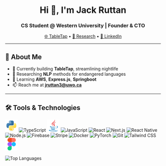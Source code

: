 <h1 align="center">Hi 👋, I'm Jack Ruttan</h1>
<h3 align="center">CS Student @ Western University | Founder & CTO</h3>

<p align="center">
  <a href="https://admin.tabletap.ca">🌐 TableTap</a> •
  <a href="https://aclanthology.org/2025.americasnlp-1.4/">🔗 Research</a> •
  <a href="https://www.linkedin.com/in/jack-ruttan-495866232">🔗 LinkedIn</a>
</p>

---

## 🚀 About Me

- 🔭 Currently building **TableTap**, streamlining nightlife
- 🌱 Researching **NLP** methods for endangered languages
- 💬 Learning **AWS**, **Express.js**, **Springboot**
- 📫 Reach me at **jruttan3@uwo.ca**

---

## 🛠️ Tools & Technologies

<p align="left">
  <img src="https://raw.githubusercontent.com/devicons/devicon/master/icons/python/python-original.svg" alt="Python" width="40" height="40" />
<img src="https://cdn.simpleicons.org/typescript/3178C6" alt="TypeScript" width="40" height="40" />
<img src="https://raw.githubusercontent.com/devicons/devicon/master/icons/java/java-original.svg" alt="Java" width="40" height="40" />
<img src="https://cdn.simpleicons.org/javascript/F7DF1E" alt="JavaScript" width="40" height="40" />
<img src="https://cdn.simpleicons.org/react/61DAFB" alt="React" width="40" height="40" />
<img src="https://cdn.simpleicons.org/next.js/000000" alt="Next.js" width="40" height="40" />
<img src="https://cdn.simpleicons.org/reactrouter/CB3837" alt="React Native" width="40" height="40" />
<img src="https://cdn.simpleicons.org/node.js/339933" alt="Node.js" width="40" height="40" />
<img src="https://cdn.simpleicons.org/firebase/FFCA28" alt="Firebase" width="40" height="40" />
<img src="https://cdn.simpleicons.org/stripe/008CDD" alt="Stripe" width="40" height="40" />
<img src="https://cdn.simpleicons.org/docker/2496ED" alt="Docker" width="40" height="40" />
<img src="https://cdn.simpleicons.org/pytorch/EE4C2C" alt="PyTorch" width="40" height="40" />
<img src="https://cdn.simpleicons.org/git/F05032" alt="Git" width="40" height="40" />
<img src="https://cdn.simpleicons.org/tailwindcss/06B6D4" alt="Tailwind CSS" width="40" height="40" />
<img src="https://raw.githubusercontent.com/devicons/devicon/master/icons/figma/figma-original.svg" alt="Figma" width="40" height="40" />
</p>
<p>
  <img src="https://github-readme-stats.vercel.app/api/top-langs/?username=jruttan1&layout=compact&theme=radical" alt="Top Languages" />
</p>
